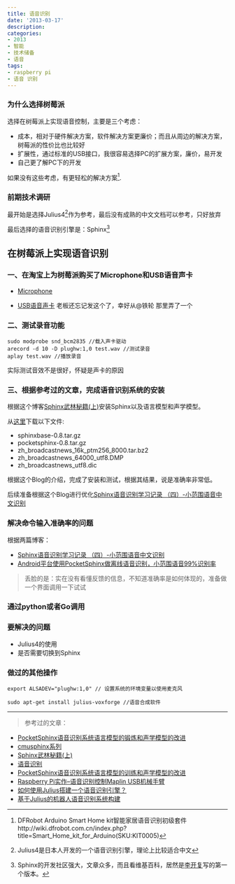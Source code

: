```yaml
---
title: 语音识别
date: '2013-03-17'
description:
categories:
- 2013
- 智能
- 技术储备
- 语音
tags:
- raspberry pi
- 语音 识别
---
```


###	为什么选择树莓派

选择在树莓派上实现语音控制，主要是三个考虑：
*	成本，相对于硬件解决方案，软件解决方案更廉价；而且从周边的解决方案，树莓派的性价比也比较好
*	扩展性，通过标准的USB接口，我很容易选择PC的扩展方案，廉价，易开发
*	自己更了解PC下的开发

如果没有这些考虑，有更轻松的解决方案[^1].
[^1]:DFRobot Arduino Smart Home kit智能家居语音识别初级套件http://wiki.dfrobot.com.cn/index.php?title=Smart_Home_kit_for_Arduino(SKU:KIT0005)



###	前期技术调研
最开始是选择Julius4[^2]作为参考，最后没有成熟的中文文档可以参考，只好放弃
[^2]:Julius4是日本人开发的一个语音识别引擎，理论上比较适合中文

最后选择的语音识别引擎是：Sphinx[^3]
[^3]:Sphinx的开发社区强大，文章众多，而且看维基百科，居然是[李开复](http://zh.wikipedia.org/wiki/%E6%9D%8E%E5%BC%80%E5%A4%8D)写的第一个版本。


##	在树莓派上实现语音识别



###	一、在淘宝上为树莓派购买了Microphone和USB语音声卡

*	[Microphone](http://item.taobao.com/item.htm?id=16970239607)

*	[USB语音声卡](http://item.taobao.com/item.htm?id=16475229725) 老板还忘记发这个了，幸好从@铁轮 那里弄了一个

###	二、测试录音功能

	sudo modprobe snd_bcm2835 //载入声卡驱动
	arecord -d 10 -D plughw:1,0 test.wav //测试录音
	aplay test.wav //播放录音
	
实际测试音效不是很好，怀疑是声卡的原因


###	三、根据参考过的文章，完成语音识别系统的安装

根据这个博客[Sphinx武林秘籍(上)](http://www.cnblogs.com/huanghuang/archive/2011/07/14/2106579.html)安装Sphinx以及语言模型和声学模型。

从[这里](http://sourceforge.net/projects/cmusphinx/files/)下载以下文件:

*	sphinxbase-0.8.tar.gz
*	pocketsphinx-0.8.tar.gz
*	zh_broadcastnews_16k_ptm256_8000.tar.bz2
*	zh_broadcastnews_64000_utf8.DMP
*	zh_broadcastnews_utf8.dic	

根据这个Blog的介绍，完成了安装和测试，根据其结果，说是准确率非常低。

后续准备根据这个Blog进行优化[Sphinx语音识别学习记录 （四）-小范围语音中文识别](http://www.cnblogs.com/yin52133/archive/2012/07/12/2588201.html)

###	解决命令输入准确率的问题

根据两篇博客：

*	[Sphinx语音识别学习记录 （四）-小范围语音中文识别](http://www.cnblogs.com/yin52133/archive/2012/07/12/2588201.html)
*	[Android平台使用PocketSphinx做离线语音识别，小范围语音99%识别率](http://zuoshu.iteye.com/blog/1463867)


>丢脸的是：实在没有看懂反馈的信息，不知道准确率是如何体现的，准备做一个界面调用一下试试

###	通过python或者Go调用



###	要解决的问题

*	Julius4的使用
*	是否需要切换到Sphinx


###	做过的其他操作

	export ALSADEV="plughw:1,0" // 设置系统的环境变量以使用麦克风

	sudo apt-get install julius-voxforge //语音合成软件





***

>参考过的文章：
>
*	[PocketSphinx语音识别系统语言模型的锻炼和声学模型的改进](http://www.myexception.cn/mobile/700769.html)
*	[cmusphinx系列](http://www.cnblogs.com/yin52133/tag/cmusphinx/)
*	[Sphinx武林秘籍(上)](http://www.cnblogs.com/huanghuang/archive/2011/07/14/2106579.html)
*	[语音识别](http://zh.wikipedia.org/wiki/%E8%AF%AD%E9%9F%B3%E8%AF%86%E5%88%AB)
*	[PocketSphinx语音识别系统语言模型的训练和声学模型的改进](http://www.kaifajie.cn/kaifa_qita/5933.html)
*	[Raspberry Pi实作–语音识别控制Maplin USB机械手臂](http://www.it165.net/embed/html/201207/2076.html)
*	[如何使用Julius搭建一个语音识别引擎？](http://blog.csdn.net/habout632/article/details/8632621)
*	[基于Julius的机器人语音识别系统构建](http://www.21ic.com/app/control/201108/91819_2.htm)







